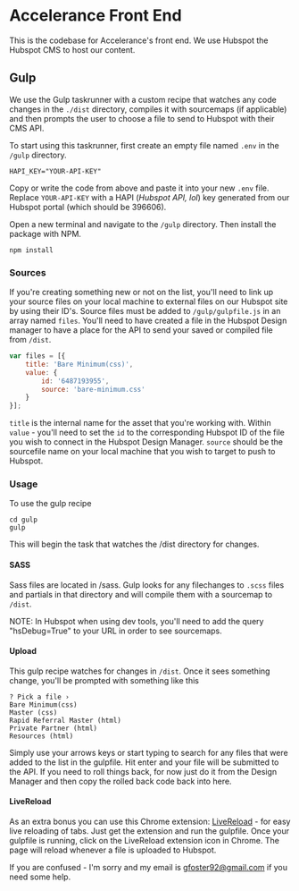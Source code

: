 # Accelerance Front End

This is the codebase for Accelerance's front end. We use Hubspot the Hubspot CMS to host our content.

## Gulp
We use the Gulp taskrunner with a custom recipe that watches any code changes in the `./dist` directory, compiles it with sourcemaps (if applicable) and then prompts the user to choose a file to send to Hubspot with their CMS API.

To start using this taskrunner, first create an empty file named `.env` in the `/gulp` directory.

```shell
HAPI_KEY="YOUR-API-KEY"
```

Copy or write the code from above and paste it into your new `.env` file. Replace `YOUR-API-KEY` with a HAPI (_Hubspot API, lol_) key generated from our Hubspot portal (which should be 396606).

Open a new terminal and navigate to the `/gulp` directory. Then install the package with NPM.

```shell
npm install
```

### Sources

If you're creating something new or not on the list, you'll need to link up your  source files on your local machine to external files on our Hubspot site by using their ID's. Source files must be added to `/gulp/gulpfile.js` in an array named `files`. You'll need to have created a file in the Hubspot Design manager to have a place for the API to send your saved or compiled file from `/dist`.

```javascript
var files = [{
    title: 'Bare Minimum(css)',
    value: {
        id: '6487193955',
        source: 'bare-minimum.css'
    }
}];
```
`title` is the internal name for the asset that you're working with.
 Within `value` - you'll need to set the `id` to the corresponding Hubspot ID of the file you wish to connect in the Hubspot Design Manager. `source` should be the sourcefile name on your local machine that you wish to target to push to Hubspot.

### Usage
To use the gulp recipe
```shell
cd gulp
gulp
```
This will begin the task that watches the /dist directory for changes.

#### SASS
Sass files are located in /sass. Gulp looks for any filechanges to `.scss` files and partials in that directory and will compile them with a sourcemap to `/dist`. 

NOTE: In Hubspot when using dev tools, you'll need to add the query "hsDebug=True" to your URL in order to see sourcemaps.

#### Upload
This gulp recipe watches for changes in `/dist`. Once it sees something change, you'll be prompted with something like this
```shell
? Pick a file ›
Bare Minimum(css)
Master (css)
Rapid Referral Master (html)
Private Partner (html)
Resources (html)
```
Simply use your arrows keys or start typing to search for any files that were added to the list in the gulpfile. Hit enter and your file will be submitted to the API. If you need to roll things back, for now just do it from the Design Manager and then copy the rolled back code back into here.

#### LiveReload

As an extra bonus you can use this Chrome extension: [LiveReload](https://chrome.google.com/webstore/detail/livereload/jnihajbhpnppcggbcgedagnkighmdlei) - for easy live reloading of tabs. Just get the extension and run the gulpfile. Once your gulpfile is running, click on the LiveReload extension icon in Chrome. The page will reload whenever a file is uploaded to Hubspot.

If you are confused - I'm sorry and my email is gfoster92@gmail.com if you need some help.